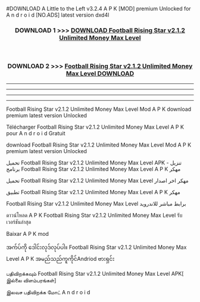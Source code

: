 #DOWNLOAD A Little to the Left v3.2.4 A P K [MOD] premium Unlocked for A n d r o i d [NO.ADS] latest version dxd4l 



<div align="center">

<h3>DOWNLOAD 1 >>> <a href="https://downloadmod1.web.app/?judul=Football Rising Star v2.1.2 Unlimited Money Max Level ">DOWNLOAD Football Rising Star v2.1.2 Unlimited Money Max Level </a></h3><br>

<h3>DOWNLOAD 2 >>> <a href="https://downloadmod1.web.app/?judul=Football Rising Star v2.1.2 Unlimited Money Max Level ">Football Rising Star v2.1.2 Unlimited Money Max Level  DOWNLOAD </a></h3>

</div>


----------------------------------------------------------

----------------------------------------------------------

----------------------------------------------------------

----------------------------------------------------------


Football Rising Star v2.1.2 Unlimited Money Max Level  Mod A P K download premium latest version Unlocked

Télécharger Football Rising Star v2.1.2 Unlimited Money Max Level  A P K pour A n d r o i d Gratuit

download Football Rising Star v2.1.2 Unlimited Money Max Level  Mod A P K premium latest version Unlocked

تحميل Football Rising Star v2.1.2 Unlimited Money Max Level  APK - تنزيل برنامج Football Rising Star v2.1.2 Unlimited Money Max Level  A P K مهكر

تحميل Football Rising Star v2.1.2 Unlimited Money Max Level  مهكر اخر اصدار

تطبيق Football Rising Star v2.1.2 Unlimited Money Max Level  A P K مهكر

Football Rising Star v2.1.2 Unlimited Money Max Level  برابط مباشر للاندرويد

ดาวน์โหลด A P K Football Rising Star v2.1.2 Unlimited Money Max Level  รับเวอร์ชันล่าสุด

Baixar A P K mod

အက်ပ်ကို ဒေါင်းလုဒ်လုပ်ပါ။ Football Rising Star v2.1.2 Unlimited Money Max Level  A P K အမည်သည်ကူကိုင်Andriod ဗားရှင်း

பதிவிறக்கவும் Football Rising Star v2.1.2 Unlimited Money Max Level  APK[ இல்லை விளம்பரங்கள்] 
 
இலவச பதிவிறக்க மோட் A n d r o i d



